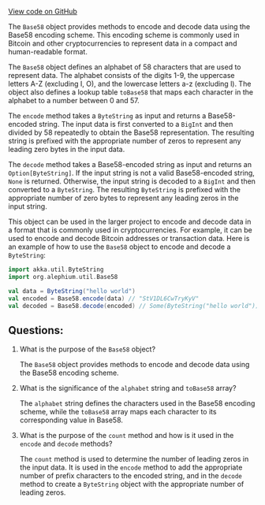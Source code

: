 [View code on GitHub](https://github.com/alephium/alephium/blob/master/util/src/main/scala/org/alephium/util/Base58.scala)

The `Base58` object provides methods to encode and decode data using the Base58 encoding scheme. This encoding scheme is commonly used in Bitcoin and other cryptocurrencies to represent data in a compact and human-readable format.

The `Base58` object defines an alphabet of 58 characters that are used to represent data. The alphabet consists of the digits 1-9, the uppercase letters A-Z (excluding I, O), and the lowercase letters a-z (excluding l). The object also defines a lookup table `toBase58` that maps each character in the alphabet to a number between 0 and 57.

The `encode` method takes a `ByteString` as input and returns a Base58-encoded string. The input data is first converted to a `BigInt` and then divided by 58 repeatedly to obtain the Base58 representation. The resulting string is prefixed with the appropriate number of zeros to represent any leading zero bytes in the input data.

The `decode` method takes a Base58-encoded string as input and returns an `Option[ByteString]`. If the input string is not a valid Base58-encoded string, `None` is returned. Otherwise, the input string is decoded to a `BigInt` and then converted to a `ByteString`. The resulting `ByteString` is prefixed with the appropriate number of zero bytes to represent any leading zeros in the input string.

This object can be used in the larger project to encode and decode data in a format that is commonly used in cryptocurrencies. For example, it can be used to encode and decode Bitcoin addresses or transaction data. Here is an example of how to use the `Base58` object to encode and decode a `ByteString`:

```scala
import akka.util.ByteString
import org.alephium.util.Base58

val data = ByteString("hello world")
val encoded = Base58.encode(data) // "StV1DL6CwTryKyV"
val decoded = Base58.decode(encoded) // Some(ByteString("hello world"))
```
## Questions: 
 1. What is the purpose of the `Base58` object?
    
    The `Base58` object provides methods to encode and decode data using the Base58 encoding scheme.

2. What is the significance of the `alphabet` string and `toBase58` array?
    
    The `alphabet` string defines the characters used in the Base58 encoding scheme, while the `toBase58` array maps each character to its corresponding value in Base58.

3. What is the purpose of the `count` method and how is it used in the `encode` and `decode` methods?
    
    The `count` method is used to determine the number of leading zeros in the input data. It is used in the `encode` method to add the appropriate number of prefix characters to the encoded string, and in the `decode` method to create a `ByteString` object with the appropriate number of leading zeros.